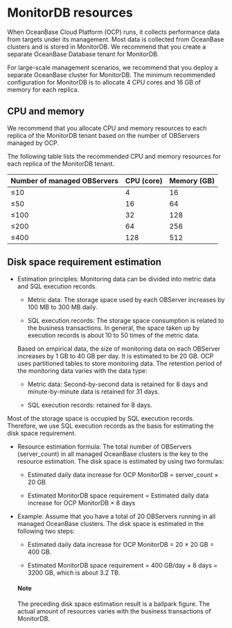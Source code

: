 # MonitorDB resources

When OceanBase Cloud Platform (OCP) runs, it collects performance data from targets under its management. Most data is collected from OceanBase clusters and is stored in MonitorDB. We recommend that you create a separate OceanBase Database tenant for MonitorDB.

For large-scale management scenarios, we recommend that you deploy a separate OceanBase cluster for MonitorDB. The minimum recommended configuration for MonitorDB is to allocate 4 CPU cores and 16 GB of memory for each replica.

## CPU and memory

We recommend that you allocate CPU and memory resources to each replica of the MonitorDB tenant based on the number of OBServers managed by OCP.

The following table lists the recommended CPU and memory resources for each replica of the MonitorDB tenant.

| **Number of managed OBServers** | **CPU (core)** | **Memory (GB)** |
|---------------------------------|----------------|-----------------|
| ≤10                             | 4              | 16              |
| ≤50                             | 16             | 64              |
| ≤100                            | 32             | 128             |
| ≤200                            | 64             | 256             |
| ≤400                            | 128            | 512             |

## Disk space requirement estimation

* Estimation principles: Monitoring data can be divided into metric data and SQL execution records.

  * Metric data: The storage space used by each OBServer increases by 100 MB to 300 MB daily.

  * SQL execution records: The storage space consumption is related to the business transactions. In general, the space taken up by execution records is about 10 to 50 times of the metric data.

  Based on empirical data, the size of monitoring data on each OBServer increases by 1 GB to 40 GB per day. It is estimated to be 20 GB. OCP uses partitioned tables to store monitoring data. The retention period of the monitoring data varies with the data type:
  * Metric data: Second-by-second data is retained for 8 days and minute-by-minute data is retained for 31 days.

  * SQL execution records: retained for 8 days.


Most of the storage space is occupied by SQL execution records. Therefore, we use SQL execution records as the basis for estimating the disk space requirement.

* Resource estimation formula: The total number of OBServers (server_count) in all managed OceanBase clusters is the key to the resource estimation. The disk space is estimated by using two formulas:

  * Estimated daily data increase for OCP MonitorDB = server_count × 20 GB

  * Estimated MonitorDB space requirement = Estimated daily data increase for OCP MonitorDB × 8 days

* Example: Assume that you have a total of 20 OBServers running in all managed OceanBase clusters. The disk space is estimated in the following two steps:

  * Estimated daily data increase for OCP MonitorDB = 20 × 20 GB = 400 GB.

  * Estimated MonitorDB space requirement = 400 GB/day × 8 days = 3200 GB, which is about 3.2 TB.

  <main id="notice" type='explain'>
    <h4>Note</h4>
    <p>The preceding disk space estimation result is a ballpark figure. The actual amount of resources varies with the business transactions of MonitorDB.</p>
  </main>

